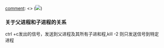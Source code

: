 [comment]: <> (![](http://s4.51cto.com/wyfs02/M00/7F/D8/wKiom1cv8WOhTWUKAACGK8bZoZ4009.png))
### 关于父进程和子进程的关系

ctrl +c发出的信号，发送到父进程及其所有子进和程,kill -2 则只发送信号到特定进程


[comment]: <tags> (进程,信号)
[comment]: <description> (子进程与信号)
[comment]: <title> (子进程与信号)
[comment]: <author> (夏洛之枫)